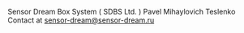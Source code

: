 Sensor Dream Box System ( SDBS Ltd. )
Pavel Mihaylovich Teslenko
Contact at sensor-dream@sensor-dream.ru

